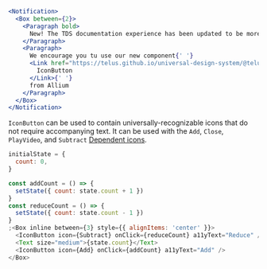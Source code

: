 ```jsx noeditor
<Notification>
  <Box between={2}>
    <Paragraph bold>
      New! The TDS documentation experience has been updated to be more performant!
    </Paragraph>
    <Paragraph>
      We encourage you tu use our new component{' '}
      <Link href="https://telus.github.io/universal-design-system/@telus-uds/ds-allium/components/components/icon-button">
        IconButton
      </Link>{' '}
      from Allium
    </Paragraph>
  </Box>
</Notification>
```

`IconButton` can be used to contain universally-recognizable icons that do not require accompanying text. It can be used with the `Add`, `Close`, `PlayVideo`, and `Subtract` [Dependent icons](#/Icons?id=dependent).

```js
initialState = {
  count: 0,
}

const addCount = () => {
  setState({ count: state.count + 1 })
}
const reduceCount = () => {
  setState({ count: state.count - 1 })
}
;<Box inline between={3} style={{ alignItems: 'center' }}>
  <IconButton icon={Subtract} onClick={reduceCount} a11yText="Reduce" />
  <Text size="medium">{state.count}</Text>
  <IconButton icon={Add} onClick={addCount} a11yText="Add" />
</Box>
```
